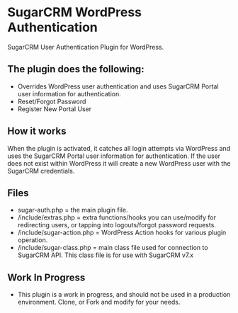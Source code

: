 # SugarCRM WordPress Authentication
SugarCRM User Authentication Plugin for WordPress.

## The plugin does the following:
* Overrides WordPress user authentication and uses SugarCRM Portal user information for authentication.
* Reset/Forgot Password
* Register New Portal User

## How it works
When the plugin is activated, it catches all login attempts via WordPress and uses the SugarCRM Portal user information for authentication.
If the user does not exist within WordPress it will create a new WordPress user with the SugarCRM credentials. 

## Files
* sugar-auth.php = the main plugin file.
* /include/extras.php = extra functions/hooks you can use/modify for redirecting users, or tapping into logouts/forgot password requests.
* /include/sugar-action.php = WordPress Action hooks for various plugin operation.
* /include/sugar-class.php = main class file used for connection to SugarCRM API. This class file is for use with SugarCRM v7.x

## Work In Progress
* This plugin is a work in progress, and should not be used in a production environment. Clone, or Fork and modify for your needs.